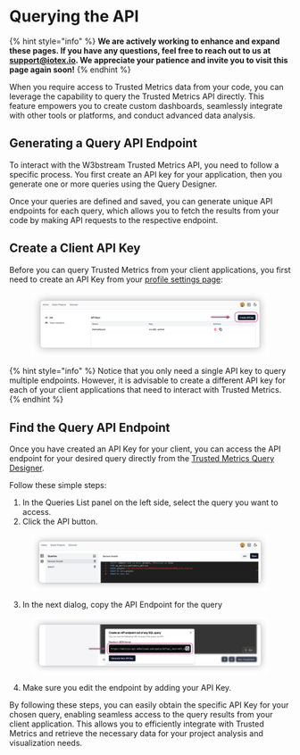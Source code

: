 # Querying the API

{% hint style="info" %}
**We are actively working to enhance and expand these pages. If you have any questions, feel free to reach out to us at** [**support@iotex.io**](mailto:support@iotex.io)**. We appreciate your patience and invite you to visit this page again soon!**
{% endhint %}

When you require access to Trusted Metrics data from your code, you can leverage the capability to query the Trusted Metrics API directly. This feature empowers you to create custom dashboards, seamlessly integrate with other tools or platforms, and conduct advanced data analysis.&#x20;

## Generating a Query API Endpoint

To interact with the W3bstream Trusted Metrics API, you need to follow a specific process. You first create an API key for your application, then you generate one or more queries using the Query Designer.&#x20;

Once your queries are defined and saved, you can generate unique API endpoints for each query, which allows you to fetch the results from your code by making API requests to the respective endpoint.

## Create a Client API Key

Before you can query Trusted Metrics from your client applications, you first need to create an API Key from your [profile settings page](https://metrics-staging.w3bstream.com/settings/api):&#x20;

<figure><img src="../.gitbook/assets/image (3) (4).png" alt=""><figcaption></figcaption></figure>

{% hint style="info" %}
Notice that you only need a single API key to query multiple endpoints. However, it is advisable to create a different API key for each of your client applications that need to interact with Trusted Metrics.
{% endhint %}

## Find the Query API Endpoint

Once you have created an API Key for your client, you can access the API endpoint for your desired query directly from the [Trusted Metrics Query Designer](https://metrics-staging.w3bstream.com/queries).&#x20;

Follow these simple steps:

1. In the Queries List panel on the left side, select the query you want to access.
2. Click the API button.

<figure><img src="../.gitbook/assets/image (3).png" alt=""><figcaption></figcaption></figure>

3. In the next dialog, copy the API Endpoint for the query

<figure><img src="../.gitbook/assets/image (4).png" alt=""><figcaption></figcaption></figure>

4. Make sure you edit the endpoint by adding your API Key.

By following these steps, you can easily obtain the specific API Key for your chosen query, enabling seamless access to the query results from your client application. This allows you to efficiently integrate with Trusted Metrics and retrieve the necessary data for your project analysis and visualization needs.
